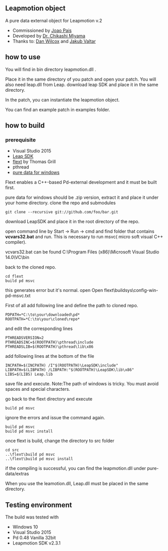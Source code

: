 
## Leapmotion object
A pure data external object for Leapmotion v.2

- Commissioned by [Joao Pais](https://www.facebook.com/jmmmpais)
- Developed by [Dr. Chikashi Miyama](http://chikashi.net)
- Thanks to: [Dan Wilcox](https://github.com/danomatika) and [Jakub Valtar](https://github.com/JakubValtar)

## how to use
You will find in bin directory leapmotion.dll .

Place it in the same directory of you patch and open your patch. You will also need leap.dll from Leap. download leap SDK and place it in the same directory.

In the patch, you can instantiate the leapmotion object.

You can find an example patch in examples folder.

## how to build
### prerequisite
- Visual Studio 2015
- [Leap SDK](https://developer.leapmotion.com/documentation/v2/cpp/index.html)
- [flext](https://github.com/grrrr/flext) by Thomas Grill
- pthread
- [pure data for windows](http://puredata.info/downloads/pure-data)

Flext enables a C++-based Pd-external development and it must be built first.

pure data for windows should be .zip version, extract it and place it under your home directory.
clone the repo and submodules
```
git clone --recursive git://github.com/foo/bar.git
```
download LeapSDK and place it in the root directory of the repo.

open command line by Start -> Run -> cmd and find folder that contains **vcvars32.bat** and run. This is necessary to run msvc( micro soft visual C++ compiler).

vcvars32.bat can be found C:\Program Files (x86)\Microsoft Visual Studio 14.0\VC\bin

back to the cloned repo.
```
cd flext
build pd msvc
```
this generates error but it's normal.
open Open flext\buildsys\config-win-pd-msvc.txt

First of all add following line and define the path to cloned repo.
```
PDPATH=*C:\to\your\downloaded\pd*
ROOTPATH=*C:\to\your\cloned\repo*
```
and edit the corresponding lines

```
PTHREADSVERSION=2
PTHREADSINC=$(ROOTPATH)\pthread\include
PTHREADSLIB=$(ROOTPATH)\pthread\lib\x86
```

add following lines at the bottom of the file
```
INCPATH=$(INCPATH) /I"$(ROOTPATH)\LeapSDK\include"
LIBPATH=$(LIBPATH) /LIBPATH:"$(ROOTPATH)\LeapSDK\lib\x86"
LIBS=$(LIBS) Leap.lib
```
save file and execute.
Note:The path of windows is tricky. You must avoid spaces and special characters.

go back to the flext directory and execute
```
build pd msvc
```
ignore the errors and issue the command again.

```
build pd msvc
build pd msvc install
```

once flext is build,  change the directory to src folder
```
cd src
..\flext\build pd msvc
..\flext\build pd msvc install
```

if the compiling is successful, you can find the leapmotion.dll under pure-data/extras

When you use the leamotion.dll, Leap.dll must be placed in the same directory.

## Testing environment
The build was tested with
- Windows 10
- Visual Studio 2015
- Pd 0.48 Vanilla 32bit
- Leapmotion SDK v2.3.1
